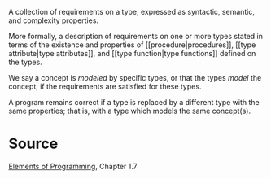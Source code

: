 A collection of requirements on a type, expressed as syntactic, semantic, and complexity properties. 

More formally, a description of requirements on one or more types stated in terms of the existence and properties of [[procedure|procedures]], [[type attribute|type attributes]], and [[type function|type functions]] defined on the types.

We say a concept is _modeled_ by specific types, or that the types _model_ the concept, if the requirements are satisfied for these types. 

A program remains correct if a type is replaced by a different type with the same properties; that is, with a type which models the same concept(s).

# Source

[Elements of Programming](http://elementsofprogramming.com/eop.pdf), Chapter 1.7